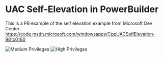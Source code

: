 # UAC Self-Elevation in PowerBuilder

This is a PB example of the self elevation example from Microsoft Dev Center.
https://code.msdn.microsoft.com/windowsapps/CppUACSelfElevation-981c0160

![Medium Privileges](./screenhots/Medium.png?raw=true "Medium Privileges")
![High Privileges](./screenhots/High.png?raw=true "High Privileges")
